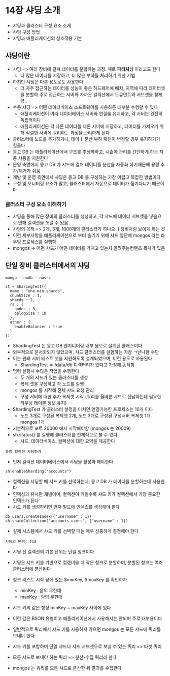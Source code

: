 # 14장 샤딩 소개
- 샤딩과 클러스터 구성 요소 소개
- 샤딩 구성 방법
- 샤딩과 애플리케이션의 상호작용 기본

## 샤딩이란
- 샤딩 => 여러 장비에 걸쳐 데이터를 분할하는 과정. 때로 **파티셔닝** 이라고도 한다
  - 더 많은 데이터를 저장하고, 더 많은 부하를 처리하기 위한 기법
- 하지만 샤딩은 다른 용도로도 사용한다
  - 더 자주 접근하는 데이터를 성능이 좋은 하드웨어에 배치, 지역에 따라 데이터셋을 분할하 주로 접근하는 서버와 가까운 컬렉션에서 도큐먼트와 서브셋을 찾게끔..
- 수동 샤딩 => 어떤 데이터베이스 소프트웨어를 사용하든 대부분 수행할 수 있다
  - 애플리케이션이 여러 데이터베이스 서버와 연결을 유지하고, 각 서버는 완전히 독립적이다
  - 애플리케이션은 각 다른 데이터를 다른 서버에 저장하고, 데이터를 가져오기 위해 적절한 서버에 쿼리하는 과정을 관리하게 된다
- 클러스터에 노드를 추가하거나, 데이ㅓ 분산 부하 패턴이 변경할 경우 유지하기가 힘들다
- 몽고 DB 는 애플리케이션에서 구조를 추상화하고, 시슽메 관리를 간단하게 하는 자동 샤등을 지원한다
- 운영 측면에서 몽고 DB 가 샤드에 걸쳐 데이터를 분산을 자동화 하기때문에 용량 추가/제거가 쉬움
- 개발 및 운영 측면에서 샤딩은 몽고 DB 를 구성하는 가장 어렵고 복잡한 방법이다
- 구성 및 모니터링 요소가 많고, 클러스터에서 자동으로 데이터가 옮겨다니기 때문이다

### 클러스터 구성 요소 이해하기
- 샤딩을 통해 많은 장비의 클러스터를 생성하고, 각 샤드에 데이터 서브셋을 넣음으로 인해 컬렉션을 쪼갤 수 있음
- 샤딩의 목적 => 2개, 3개, 1000개의 클러스터가 하나으 ㅣ장비처럼 보이게 하는 것
- 이런 세부사항을 애플리케이션으로 부터 숨기기 위해 샤드 앞단에 mongos 라는 라우팅 프로세스를 실행함
- mongos => 어떤 샤드가 어떤 데이터를 가지고 있는지 알려주는컨텐츠 목차가 있음

## 단일 장비 클러스터에서의 샤딩

```shell
mongo --nodb --nosrc

st = SharingTest({
  name : "one-min-shards",
  chunkSize : 1,
  shards : 2,
  rs : {
    nodes : 3,
    oplogSize : 10
  },
  other : {
    enableBalancer : true
  }
})
```
- ShardingTest 는 몽고 DB 엔지니어링 내부 용으로 설계된 클래스이다
- 외부적으로 문서화되지 않았으며, 샤드 클러스터를 실험하는 가장 ㄱ낟나한 수단
- 이는 원래 서버 테스트 셋을 지원하도록 설계되었으며, 이런 용도로 사용된다
  - ShardingTest => /data/db 디렉터리가 있다고 가정해 동작함
- 명령 실행시 수많은 작업을 수행한다
  - 두 개의 샤드가 있는 클러스터를 생성
  - 복제 셋을 구성하고 각 노드를 실행
  - mongos 를 시작해 전체 샤드 요청 관리
  - 구성 서버에 대한 추가 복제셋 시작 (쿼리를 올바른 샤드로 전달하는데 필요한 라우팅 테이블 정보 유지)
- ShardingTest 가 클러스터 설정을 마치면 연결가능한 프로세스는 10개 이다
  - 노드 3개로 구성된 복제셋 2개, 노드 3개로 구성된 구성서버 복제셋 1개 mongos 1개
- 기본적으로 포트 20000 에서 시작해야함 (mongos 는 20009)
- sh.status() 를 실행해 클러스터를 전체적으로 볼 수 있다
  - 샤드, 데이터베이스, 컬렉션에 대한 요약을 제공한다

`특정 컬렉션 샤딩하기`
- 먼저 컬렉션 데이터베이스에서 샤딩을 활성화 해야한다

```shell
sh.enableSharding("accounts")
```
- 컬렉션을 샤딩할 때 샤드 키를 선택하는데, 몽고 DB 가 데이터를 분할하는데 사용한다
- 인덱싱과 유사한 개념이며, 컬렉션이 커질수록 샤드 키가 컬렉션에서 가장 중요한 인덱스가 된다
- 샤드 키를 생성하려면 먼저 필드에 인덱스를 생성해야 한다
```shell
db.users.createIndex({"username" : 1})
sh.shardCollection("accounts.users", {"username" : 1})
```
- 실제 시스템에서 샤드 키를 선택할 때는 매우 신중하게 결정해야 한다

`샤딩의 단위, 청크`
- 샤딩 전 컬렉션의 기본 단위는 단일 청크이다
- 샤딩은 샤드 키를 기반으로 컬렋녀을 더 작은 청크로 분할하며, 분할된 청크는 여러 클러스터에 분산된다
- 청크 리스트 시작 끝에 있는 $minKey, $maxKey 를 확인하자
  - minKey : 음의 무한대
  - maxKey : 양의 무한대
- 샤드 키의 값은 항상 minKey ~ maxKey 사이에 있다
- 이런 값은 BSON 유형이고 애플리케이션에서 사용해서는 안되며 주로 내부용이다


- 일반적으로 쿼리에서 샤드 키를 사용하지 않으면 mongos 는 모든 샤드에 쿼리를 보내야 한다
- 샤드 키를 포함하며 단일 샤드나 샤드 서브셋으로 보낼 수 있는 쿼리 => 타겟 쿼리
- 모든 샤드로 보내야 하는 쿼리 => 분산-수집 쿼리라 한다
- mongos 는 쿼리를 모든 샤드로 분산한 뒤 결과를 수집한다